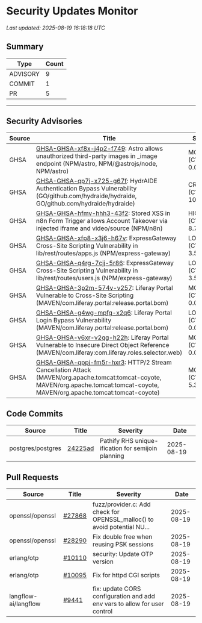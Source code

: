 # Security Updates Monitor

*Last updated: 2025-08-19 16:18:18 UTC*

## Summary
| Type | Count |
|------|-------|
| ADVISORY | 9 |
| COMMIT | 1 |
| PR | 5 |

---

## Security Advisories

| Source | Title | Severity | Date |
|--------|-------|----------|------|
| GHSA | [GHSA-GHSA-xf8x-j4p2-f749](https://github.com/advisories/GHSA-xf8x-j4p2-f749): Astro allows unauthorized third-party images in _image endpoint (NPM/astro, NPM/@astrojs/node, NPM/astro) | MODERATE (CVSS: 0.0) | 2025-08-19 |
| GHSA | [GHSA-GHSA-qp7j-x725-g67f](https://github.com/advisories/GHSA-qp7j-x725-g67f): HydrAIDE Authentication Bypass Vulnerability (GO/github.com/hydraide/hydraide, GO/github.com/hydraide/hydraide) | CRITICAL (CVSS: 10.0) | 2025-08-19 |
| GHSA | [GHSA-GHSA-hfmv-hhh3-43f2](https://github.com/advisories/GHSA-hfmv-hhh3-43f2): Stored XSS in n8n Form Trigger allows Account Takeover via injected iframe and video/source (NPM/n8n) | HIGH (CVSS: 8.7) | 2025-08-19 |
| GHSA | [GHSA-GHSA-xfp8-x3j6-h67v](https://github.com/advisories/GHSA-xfp8-x3j6-h67v): ExpressGateway Cross-Site Scripting Vulnerability in lib/rest/routes/apps.js (NPM/express-gateway) | LOW (CVSS: 3.5) | 2025-08-18 |
| GHSA | [GHSA-GHSA-q4rg-7cjj-5r86](https://github.com/advisories/GHSA-q4rg-7cjj-5r86): ExpressGateway Cross-Site Scripting Vulnerability in lib/rest/routes/users.js (NPM/express-gateway) | LOW (CVSS: 3.5) | 2025-08-18 |
| GHSA | [GHSA-GHSA-3p2m-574v-v257](https://github.com/advisories/GHSA-3p2m-574v-v257): Liferay Portal Vulnerable to Cross-Site Scripting (MAVEN/com.liferay.portal:release.portal.bom) | MODERATE (CVSS: 0.0) | 2025-08-18 |
| GHSA | [GHSA-GHSA-g4wg-mpfg-x2q6](https://github.com/advisories/GHSA-g4wg-mpfg-x2q6): Liferay Portal Login Bypass Vulnerability (MAVEN/com.liferay.portal:release.portal.bom) | LOW (CVSS: 0.0) | 2025-08-18 |
| GHSA | [GHSA-GHSA-v6xr-v2qg-h22h](https://github.com/advisories/GHSA-v6xr-v2qg-h22h): Liferay Portal Vulnerable to Insecure Direct Object Reference (MAVEN/com.liferay:com.liferay.roles.selector.web) | MODERATE (CVSS: 0.0) | 2025-08-18 |
| GHSA | [GHSA-GHSA-qppj-fm5r-hxr3](https://github.com/advisories/GHSA-qppj-fm5r-hxr3): HTTP/2 Stream Cancellation Attack (MAVEN/org.apache.tomcat:tomcat-coyote, MAVEN/org.apache.tomcat:tomcat-coyote, MAVEN/org.apache.tomcat:tomcat-coyote) | MODERATE (CVSS: 5.3) | 2023-10-10 |

## Code Commits

| Source | Title | Severity | Date |
|--------|-------|----------|------|
| postgres/postgres | [24225ad](https://github.com/postgres/postgres/commit/24225ad9aafc576295e210026d8ffa9f50d61145) | Pathify RHS unique-ification for semijoin planning | 2025-08-19 |

## Pull Requests

| Source | Title | Severity | Date |
|--------|-------|----------|------|
| openssl/openssl | [#27868](https://github.com/openssl/openssl/pull/27868) | fuzz/provider.c: Add check for OPENSSL_malloc() to avoid potential NU… | 2025-08-19 |
| openssl/openssl | [#28290](https://github.com/openssl/openssl/pull/28290) | Fix double free when reusing PSK sessions | 2025-08-19 |
| erlang/otp | [#10110](https://github.com/erlang/otp/pull/10110) | security: Update OTP version | 2025-08-19 |
| erlang/otp | [#10095](https://github.com/erlang/otp/pull/10095) | Fix for httpd CGI scripts | 2025-08-19 |
| langflow-ai/langflow | [#9441](https://github.com/langflow-ai/langflow/pull/9441) | fix: update CORS configuration and add env vars to allow for user control | 2025-08-19 |

